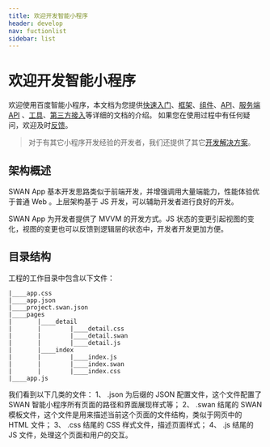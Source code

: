 ```yaml
---
title: 欢迎开发智能小程序
header: develop
nav: fuctionlist
sidebar: list
---
```

# 欢迎开发智能小程序

欢迎使用百度智能小程序，本文档为您提供[快速入门](https://smartprogram.baidu.com/docs/develop/tutorial/demo/)、[框架](https://smartprogram.baidu.com/docs/develop/framework/app_service/)、[组件](http://smartprogram.baidu.com/docs/develop/component/list/)、[API](https://smartprogram.baidu.com/docs/develop/api/apilist/)、[服务端 API](https://smartprogram.baidu.com/docs/develop/serverapi/open_feed/) 、[工具](https://smartprogram.baidu.com/docs/develop/devtools/show_sur/)、[第三方接入](https://smartprogram.baidu.com/docs/develop/third/pro/)等详细的文档的介绍。
如果您在使用过程中有任何疑问，欢迎及时[反馈](https://zhiqiu.baidu.com/imcswebchat/chat/html/message.html?id=797&token=8cvemmp5o16moo61t5t0h06hagggkffl&domainID=smartapp)。

> 对于有其它小程序开发经验的开发者，我们还提供了其它[开发解决方案](https://smartprogram.baidu.com/docs/develop/tutorial/move/)。

## 架构概述

SWAN App 基本开发思路类似于前端开发，并增强调用大量端能力，性能体验优于普通 Web 。上层架构基于 JS 开发，可以辅助开发者进行良好的开发。

SWAN App 为开发者提供了 MVVM 的开发方式。JS 状态的变更引起视图的变化，视图的变更也可以反馈到逻辑层的状态中，开发者开发更加方便。

## 目录结构

工程的工作目录中包含以下文件：

```
|____app.css
|____app.json
|____project.swan.json
|____pages
|       |____detail
|       |        |____detail.css
|       |        |____detail.swan
|       |        |____detail.js
|       |____index
|       |        |____index.js
|       |        |____index.swan
|       |        |____index.css
|____app.js
```

我们看到以下几类的文件：
1、 .json 为后缀的 JSON 配置文件，这个文件配置了 SWAN 智能小程序所有页面的路径和界面展现样式等；
2、 .swan 结尾的 SWAN 模板文件，这个文件是用来描述当前这个页面的文件结构，类似于网页中的 HTML 文件；
3、 .css 结尾的 CSS 样式文件，描述页面样式；
4、 .js 结尾的 JS 文件，处理这个页面和用户的交互。





